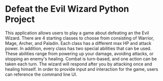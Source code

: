 # Defeat the Evil Wizard Python Project

This application allows users to play a game about defeating an the Evil Wizard. There are 4 starting classes to choose from consisting of Warrior, Mage, Archer, and Paladin. Each class has a different max HP and attack power. In addition, every class has two special abilities that can be used. These abilities range from powering up your damage, avoiding attacks, or stopping an enemy's healing. Combat is turn-based, and one action can be taken each turn. The wizard will respond after you by attacking once and healing himself. In order to provide input and interaction for the game, users can reference the command line UI.